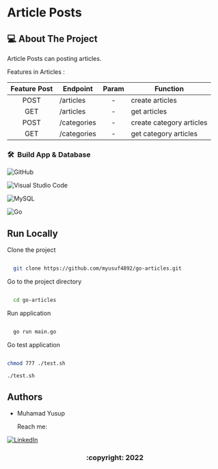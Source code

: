 # Article Posts

<!-- ABOUT THE PROJECT -->

## 💻 About The Project

Article Posts can posting articles.

Features in Articles :

| Feature Post | Endpoint    | Param | Function                 |
| :----------: | ----------- | :---: | ------------------------ |
|     POST     | /articles   |   -   | create articles          |
|     GET      | /articles   |   -   | get articles             |
|     POST     | /categories |   -   | create category articles |
|     GET      | /categories |   -   | get category articles    |

### 🛠 &nbsp;Build App & Database

![GitHub](https://img.shields.io/badge/github-%23121011.svg?style=for-the-badge&logo=github&logoColor=white)

![Visual Studio Code](https://img.shields.io/badge/Visual%20Studio%20Code-0078d7.svg?style=for-the-badge&logo=visual-studio-code&logoColor=white)

![MySQL](https://img.shields.io/badge/mysql-%2300f.svg?style=for-the-badge&logo=mysql&logoColor=white)

![Go](https://img.shields.io/badge/go-%2300ADD8.svg?style=for-the-badge&logo=go&logoColor=white)

## Run Locally

Clone the project

```bash

  git clone https://github.com/myusuf4892/go-articles.git

```

Go to the project directory

```bash

  cd go-articles

```

Run application

```bash

  go run main.go

```

Go test application

```bash

chmod 777 ./test.sh

./test.sh

```

## Authors

- Muhamad Yusup

  Reach me:

[![LinkedIn](https://img.shields.io/badge/Muhamad%20Yusup-%230077B5.svg?style=for-the-badge&logo=linkedin&logoColor=white)](https://www.linkedin.com/in/muhamad-yusup-a69225234/)

<h3>

<p align="center"> :copyright: 2022 </p>

</h3>
